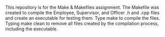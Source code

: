 This repository is for the Make & Makefiles assignment. The Makefile was created to compile the Employee, Supervisor,
and Officer .h and .cpp files and create an executable for testing them. Type make to compile the files. Typing make
clean to remove all files created by the compilation process, including the executable. 